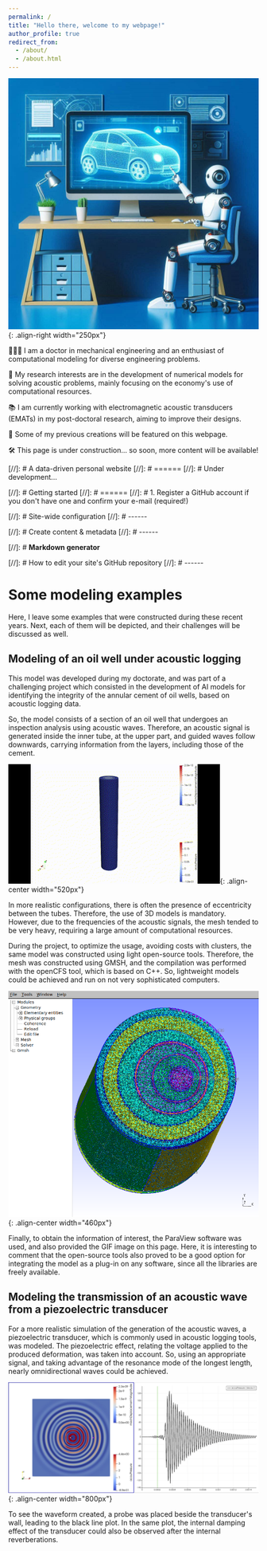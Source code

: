 ```yaml
---
permalink: /
title: "Hello there, welcome to my webpage!"
author_profile: true
redirect_from: 
  - /about/
  - /about.html
---
```


![Illustration of modeling engineering machines using computer](/images/image__my_webpage.jpeg){: .align-right width="250px"}

👨🏻‍💻 I am a doctor in mechanical engineering and an enthusiast of computational modeling for diverse engineering problems. 

🔬 My research interests are in the development of numerical models for solving acoustic problems, mainly focusing on the economy's use of computational resources.

📚 I am currently working with electromagnetic acoustic transducers (EMATs) in my post-doctoral research, aiming to improve their designs.

🧪 Some of my previous creations will be featured on this webpage.

🛠 This page is under construction... so soon, more content will be available!

[//]: # A data-driven personal website
[//]: # ======
[//]: # Under development...

[//]: # Getting started
[//]: # ======
[//]: # 1. Register a GitHub account if you don't have one and confirm your e-mail (required!)

[//]: # Site-wide configuration
[//]: # ------


[//]: # Create content & metadata
[//]: # ------


[//]: # **Markdown generator**


[//]: # How to edit your site's GitHub repository
[//]: # ------

# Some modeling examples

Here, I leave some examples that were constructed during these recent years. Next, each of them will be depicted, and their challenges will be discussed as well.  

## Modeling of an oil well under acoustic logging

This model was developed during my doctorate, and was part of a challenging project which consisted in the development of AI models for identifying the integrity of the annular cement of oil wells, based on acoustic logging data. 

So, the model consists of a section of an oil well that undergoes an inspection analysis using acoustic waves. Therefore, an acoustic signal is generated inside the inner tube, at the upper part, and guided waves follow downwards, carrying information from the layers, including those of the cement.

![Image of an oil well](/images/Well_Simulation_Movement.gif){: .align-center width="520px"} 

In more realistic configurations, there is often the presence of eccentricity between the tubes. Therefore, the use of 3D models is mandatory. However, due to the frequencies of the acoustic signals, the mesh tended to be very heavy, requiring a large amount of computational resources. 

During the project, to optimize the usage, avoiding costs with clusters, the same model was constructed using light open-source tools. Therefore, the mesh was constructed using GMSH, and the compilation was performed with the openCFS tool, which is based on C++. So, lightweight models could be achieved and run on not very sophisticated computers. 

![Image of a mesh of an oil well](/images/GMSH_3pipes_3D_mesh_eccentricity_cut.png){: .align-center width="460px"} 

Finally, to obtain the information of interest, the ParaView software was used, and also provided the GIF image on this page. Here, it is interesting to comment that the open-source tools also proved to be a good option for integrating the model as a plug-in on any software, since all the libraries are freely available.

## Modeling the transmission of an acoustic wave from a piezoelectric transducer 

For a more realistic simulation of the generation of the acoustic waves, a piezoelectric transducer, which is commonly used in acoustic logging tools, was modeled. The piezoelectric effect, relating the voltage applied to the produced deformation, was taken into account. So, using an appropriate signal, and taking advantage of the resonance mode of the longest length, nearly omnidirectional waves could be achieved. 

![Image of a piezoelectric transducer](/images/Piezo_CFS_acoustic.png){: .align-center width="800px"}

To see the waveform created, a probe was placed beside the transducer's wall, leading to the black line plot. In the same plot, the internal damping effect of the transducer could also be observed after the internal reverberations. 

